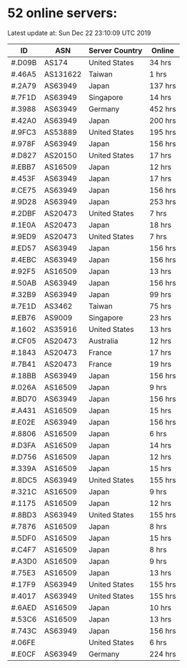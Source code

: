 # 52 online servers:

Latest update at: Sun Dec 22 23:10:09 UTC 2019

| ID | ASN | Server Country | Online |
| -- | --- | -------------- | ------ |
| #.D09B | AS174 | United States | 34 hrs |
| #.46A5 | AS131622 | Taiwan | 1 hrs |
| #.2A79 | AS63949 | Japan | 137 hrs |
| #.7F1D | AS63949 | Singapore | 14 hrs |
| #.3988 | AS63949 | Germany | 452 hrs |
| #.42A0 | AS63949 | Japan | 200 hrs |
| #.9FC3 | AS53889 | United States | 195 hrs |
| #.978F | AS63949 | Japan | 156 hrs |
| #.D827 | AS20150 | United States | 17 hrs |
| #.EBB7 | AS16509 | Japan | 12 hrs |
| #.453F | AS63949 | Japan | 17 hrs |
| #.CE75 | AS63949 | Japan | 156 hrs |
| #.9D28 | AS63949 | Japan | 253 hrs |
| #.2DBF | AS20473 | United States | 7 hrs |
| #.1E0A | AS20473 | Japan | 18 hrs |
| #.9ED9 | AS20473 | United States | 7 hrs |
| #.ED57 | AS63949 | Japan | 156 hrs |
| #.4EBC | AS63949 | Japan | 156 hrs |
| #.92F5 | AS16509 | Japan | 13 hrs |
| #.50AB | AS63949 | Japan | 156 hrs |
| #.32B9 | AS63949 | Japan | 99 hrs |
| #.7E1D | AS3462 | Taiwan | 75 hrs |
| #.EB76 | AS9009 | Singapore | 23 hrs |
| #.1602 | AS35916 | United States | 13 hrs |
| #.CF05 | AS20473 | Australia | 12 hrs |
| #.1843 | AS20473 | France | 17 hrs |
| #.7B41 | AS20473 | France | 19 hrs |
| #.18BB | AS63949 | Japan | 156 hrs |
| #.026A | AS16509 | Japan | 9 hrs |
| #.BD70 | AS63949 | Japan | 156 hrs |
| #.A431 | AS16509 | Japan | 15 hrs |
| #.E02E | AS63949 | Japan | 156 hrs |
| #.8806 | AS16509 | Japan | 6 hrs |
| #.D3FA | AS16509 | Japan | 14 hrs |
| #.D756 | AS16509 | Japan | 12 hrs |
| #.339A | AS16509 | Japan | 15 hrs |
| #.8DC5 | AS63949 | United States | 155 hrs |
| #.321C | AS16509 | Japan | 9 hrs |
| #.1175 | AS16509 | Japan | 12 hrs |
| #.8BD3 | AS63949 | United States | 155 hrs |
| #.7876 | AS16509 | Japan | 8 hrs |
| #.5DF0 | AS16509 | Japan | 15 hrs |
| #.C4F7 | AS16509 | Japan | 8 hrs |
| #.A3D0 | AS16509 | Japan | 9 hrs |
| #.75E3 | AS16509 | Japan | 13 hrs |
| #.17F9 | AS63949 | United States | 155 hrs |
| #.4017 | AS63949 | United States | 155 hrs |
| #.6AED | AS16509 | Japan | 10 hrs |
| #.53C6 | AS16509 | Japan | 13 hrs |
| #.743C | AS63949 | Japan | 156 hrs |
| #.06FE |  | United States | 6 hrs |
| #.E0CF | AS63949 | Germany | 224 hrs |

